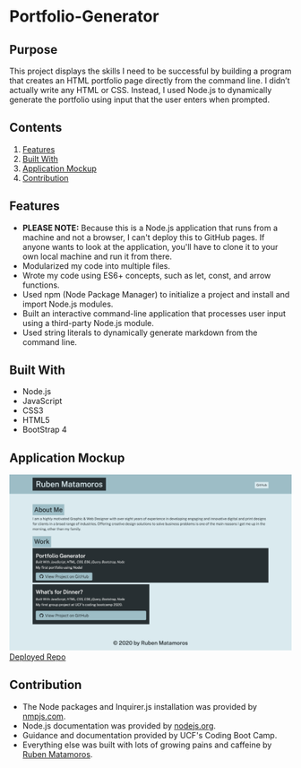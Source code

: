 # Portfolio-Generator

## Purpose
This project displays the skills I need to be successful by building a program that creates an HTML portfolio page directly from the command line. I didn’t actually write any HTML or CSS. Instead, I used Node.js to dynamically generate the portfolio using input that the user enters when prompted.

## Contents
1. [Features](#features)
2. [Built With](#built-with)
3. [Application Mockup](#application-mockup)
4. [Contribution](#contribution)

## Features
* **PLEASE NOTE:** Because this is a Node.js application that runs from a machine and not a browser, I can't deploy this to GitHub pages. If anyone  wants to look at the application, you'll have to clone it to your own local machine and run it from there.
* Modularized my code into multiple files.
* Wrote my code using ES6+ concepts, such as let, const, and arrow functions.
* Used npm (Node Package Manager) to initialize a project and install and import Node.js modules.
* Built an interactive command-line application that processes user input using a third-party Node.js module.
* Used string literals to dynamically generate markdown from the command line.

## Built With
* Node.js
* JavaScript 
* CSS3
* HTML5
* BootStrap 4

## Application Mockup
![Portfolio Generator](./src/mockup.png)
[Deployed Repo](https://github.com/valiantcreative33/portfolio-generator)

## Contribution
* The Node packages and Inquirer.js installation was provided by [nmpjs.com](https://www.npmjs.com/package/inquirer).
* Node.js documentation was provided by [nodejs.org](https://nodejs.org/dist/latest-v12.x/docs/api/fs.html).
* Guidance and documentation provided by UCF's Coding Boot Camp.
* Everything else was built with lots of growing pains and caffeine by [Ruben Matamoros](https://valiantcreative33.github.io/valiantcreative33/).
